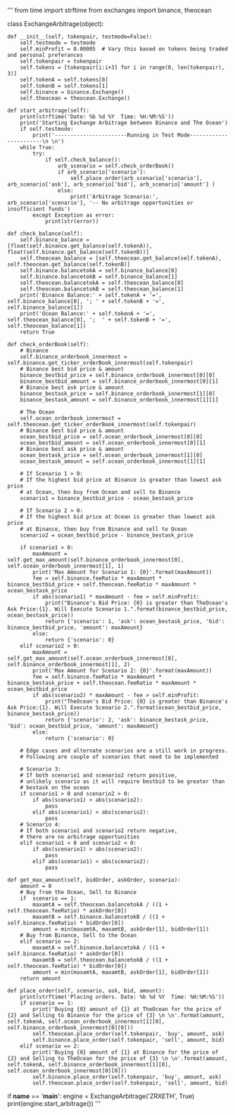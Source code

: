 '''
from time import strftime
from exchanges import binance, theocean

class ExchangeArbitrage(object):

    def __init__(self, tokenpair, testmode=False):
        self.testmode = testmode
        self.minProfit = 0.00005  # Vary this based on tokens being traded and personal preferances
        self.tokenpair = tokenpair
        self.tokens = [tokenpair[i:i+3] for i in range(0, len(tokenpair), 3)]
        self.tokenA = self.tokens[0]
        self.tokenB = self.tokens[1]
        self.binance = binance.Exchange()
        self.theocean = theocean.Exchange()

    def start_arbitrage(self):
        print(strftime('Date: %b %d %Y  Time: %H:%M:%S'))
        print('Starting Exchange Arbitrage between Binance and The Ocean')
        if self.testmode:
            print('-----------------------Running in Test Mode-----------------------\n \n')
        while True:
            try:
                if self.check_balance():
                    arb_scenario = self.check_orderBook()
                    if arb_scenario['scenario']:
                        self.place_order(arb_scenario['scenario'], arb_scenario['ask'], arb_scenario['bid'], arb_scenario['amount'] )
                    else:
                        print('Arbitrage Scenario:', arb_scenario['scenario'], '-- No arbitrage opportunities or insufficient funds')
            except Exception as error:
                print(str(error))

    def check_balance(self):
        self.binance_balance = [float(self.binance.get_balance(self.tokenA)), float(self.binance.get_balance(self.tokenB))]
        self.theocean_balance = [self.theocean.get_balance(self.tokenA), self.theocean.get_balance(self.tokenB)]
        self.binance.balancetokA = self.binance_balance[0]
        self.binance.balancetokB = self.binance_balance[1]
        self.theocean.balancetokA = self.theocean_balance[0]
        self.theocean.balancetokB = self.theocean_balance[1]
        print('Binance Balance:' + self.tokenA + '=', self.binance_balance[0], '; ' + self.tokenB + '=', self.binance_balance[1])
        print('Ocean Balance:' + self.tokenA + '=', self.theocean_balance[0], ';  ' + self.tokenB + '=', self.theocean_balance[1])
        return True

    def check_orderBook(self):
        # Binance
        self.binance_orderbook_innermost = self.binance.get_ticker_orderBook_innermost(self.tokenpair)
        # Binance best bid price & amount
        binance_bestbid_price = self.binance_orderbook_innermost[0][0]
        binance_bestbid_amount = self.binance_orderbook_innermost[0][1]
        # Binance best ask price & amount
        binance_bestask_price = self.binance_orderbook_innermost[1][0]
        binance_bestask_amount = self.binance_orderbook_innermost[1][1]

        # The Ocean
        self.ocean_orderbook_innermost = self.theocean.get_ticker_orderBook_innermost(self.tokenpair)
        # Binance best bid price & amount
        ocean_bestbid_price = self.ocean_orderbook_innermost[0][0]
        ocean_bestbid_amount = self.ocean_orderbook_innermost[0][1]
        # Binance best ask price & amount
        ocean_bestask_price = self.ocean_orderbook_innermost[1][0]
        ocean_bestask_amount = self.ocean_orderbook_innermost[1][1]

        # If Scenario 1 > 0:
        # If the highest bid price at Binance is greater than lowest ask price
        # at Ocean, then buy from Ocean and sell to Binance
        scenario1 = binance_bestbid_price - ocean_bestask_price

        # If Scenario 2 > 0:
        # If the highest bid price at Ocean is greater than lowest ask price
        # at Binance, then buy from Binance and sell to Ocean
        scenario2 = ocean_bestbid_price - binance_bestask_price

        if scenario1 > 0:
            maxAmount = self.get_max_amount(self.binance_orderbook_innermost[0], self.ocean_orderbook_innermost[1], 1)
            print('Max Amount for Scenario 1: {0}'.format(maxAmount))
            fee = self.binance.feeRatio * maxAmount * binance_bestbid_price + self.theocean.feeRatio * maxAmount * ocean_bestask_price
            if abs(scenario1) * maxAmount - fee > self.minProfit:
                print("Binance's Bid Price: {0} is greater than TheOcean's Ask Price:{1}. Will Execute Scenario 1.".format(binance_bestbid_price, ocean_bestask_price))
                return {'scenario': 1, 'ask': ocean_bestask_price, 'bid': binance_bestbid_price, 'amount': maxAmount}
            else:
                return {'scenario': 0}
        elif scenario2 > 0:
            maxAmount = self.get_max_amount(self.ocean_orderbook_innermost[0], self.binance_orderbook_innermost[1], 2)
            print('Max Amount for Scenario 2: {0}'.format(maxAmount))
            fee = self.binance.feeRatio * maxAmount * binance_bestask_price + self.theocean.feeRatio * maxAmount * ocean_bestbid_price
            if abs(scenario2) * maxAmount - fee > self.minProfit:
                print("TheOcean's Bid Price: {0} is greater than Binance's Ask Price:{1}. Will Execute Scenario 2.".format(ocean_bestbid_price, binance_bestask_price))
                return {'scenario': 2, 'ask': binance_bestask_price, 'bid': ocean_bestbid_price, 'amount': maxAmount}
            else:
                return {'scenario': 0}

        # Edge cases and alternate scenarios are a still work in progress.
        # Following are couple of scenarios that need to be implemented

        # Scenario 3:
        # If both scenario1 and scenario2 return positive,
        # unlikely scenario as it will require bestbid to be greater than
        # bestask on the ocean
        if scenario1 > 0 and scenario2 > 0:
            if abs(scenario1) > abs(scenario2):
                pass
            elif abs(scenario1) < abs(scenario2):
                pass
        # Scenario 4:
        # If both scenario1 and scenario2 return negative,
        # there are no arbitrage opportunities
        elif scenario1 < 0 and scenario2 < 0:
            if abs(scenario1) > abs(scenario2):
                pass
            elif abs(scenario1) < abs(scenario2):
                pass

    def get_max_amount(self, bidOrder, askOrder, scenario):
        amount = 0
        # Buy from the Ocean, Sell to Binance
        if  scenario == 1:
            maxamtA = self.theocean.balancetokA / ((1 + self.theocean.feeRatio) * askOrder[0])
            maxamtB = self.binance.balancetokB / ((1 + self.binance.feeRatio) * bidOrder[0])
            amount = min(maxamtA, maxamtB, askOrder[1], bidOrder[1])
        # Buy from Binance, Sell to the Ocean
        elif scenario == 2:
            maxamtA = self.binance.balancetokA / ((1 + self.binance.feeRatio) * askOrder[0])
            maxamtB = self.theocean.balancetokB / ((1 + self.theocean.feeRatio) * bidOrder[0])
            amount = min(maxamtA, maxamtB, askOrder[1], bidOrder[1])
        return amount

    def place_order(self, scenario, ask, bid, amount):
        print(strftime('Placing orders. Date: %b %d %Y  Time: %H:%M:%S'))
        if scenario == 1:
            print('Buying {0} amount of {1} at TheOcean for the price of {2} and Selling to Binance for the price of {3} \n \n'.format(amount, self.tokenA, self.ocean_orderbook_innermost[1][0], self.binance_orderbook_innermost[0][0]))
            self.theocean.place_order(self.tokenpair, 'buy', amount, ask)
            self.binance.place_order(self.tokenpair, 'sell', amount, bid)
        elif scenario == 2:
            print('Buying {0} amount of {1} at Binance for the price of {2} and Selling to TheOcean for the price of {3} \n \n'.format(amount, self.tokenA, self.binance_orderbook_innermost[1][0], self.ocean_orderbook_innermost[0][0]))
            self.binance.place_order(self.tokenpair, 'buy', amount, ask)
            self.theocean.place_order(self.tokenpair, 'sell', amount, bid)

if __name__ == '__main__':
    engine = ExchangeArbitrage('ZRXETH', True)
    print(engine.start_arbitrage())
'''
